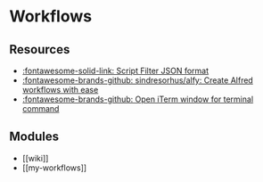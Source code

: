 Workflows
===

Resources
---

- [:fontawesome-solid-link: Script Filter JSON
    format](https://www.alfredapp.com/help/workflows/inputs/script-filter/json/)
- [:fontawesome-brands-github: sindresorhus/alfy: Create Alfred workflows with
    ease](https://github.com/sindresorhus/alfy)
- [:fontawesome-brands-github: Open iTerm window for terminal command][1]

<!-- Links -->
[1]: https://gist.github.com/jtiala/6a82d12de43f68c8c8295d1147fd2957

Modules
---

- [[wiki]]
- [[my-workflows]]
